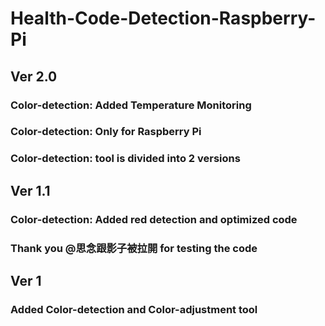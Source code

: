 # Health-Code-Detection-Raspberry-Pi

## Ver 2.0
### Color-detection: Added Temperature Monitoring
### Color-detection: Only for Raspberry Pi
### Color-detection: tool is divided into 2 versions

## Ver 1.1
### Color-detection: Added red detection and optimized code
### Thank you @思念跟影子被拉開 for testing the code

## Ver 1
### Added Color-detection and Color-adjustment tool
